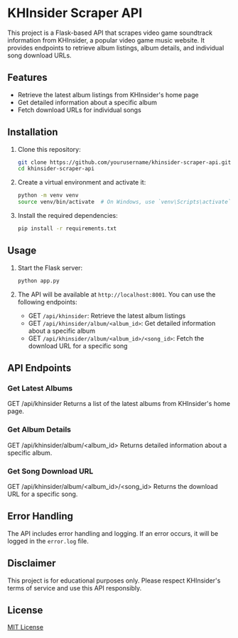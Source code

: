 # KHInsider Scraper API

This project is a Flask-based API that scrapes video game soundtrack information from KHInsider, a popular video game music website. It provides endpoints to retrieve album listings, album details, and individual song download URLs.

## Features

- Retrieve the latest album listings from KHInsider's home page
- Get detailed information about a specific album
- Fetch download URLs for individual songs

## Installation

1. Clone this repository:
   ```bash
   git clone https://github.com/yourusername/khinsider-scraper-api.git
   cd khinsider-scraper-api
   ```

2. Create a virtual environment and activate it:
   ```bash
   python -m venv venv
   source venv/bin/activate  # On Windows, use `venv\Scripts\activate`
   ```

3. Install the required dependencies:
   ```bash
   pip install -r requirements.txt
   ```

## Usage

1. Start the Flask server:
   ```bash
   python app.py
   ```

2. The API will be available at `http://localhost:8001`. You can use the following endpoints:

   - GET `/api/khinsider`: Retrieve the latest album listings
   - GET `/api/khinsider/album/<album_id>`: Get detailed information about a specific album
   - GET `/api/khinsider/album/<album_id>/<song_id>`: Fetch the download URL for a specific song

## API Endpoints

### Get Latest Albums
GET /api/khinsider
Returns a list of the latest albums from KHInsider's home page.

### Get Album Details
GET /api/khinsider/album/<album_id>
Returns detailed information about a specific album.

### Get Song Download URL
GET /api/khinsider/album/<album_id>/<song_id>
Returns the download URL for a specific song.

## Error Handling

The API includes error handling and logging. If an error occurs, it will be logged in the `error.log` file.

## Disclaimer

This project is for educational purposes only. Please respect KHInsider's terms of service and use this API responsibly.

## License

[MIT License](LICENSE)